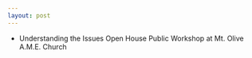 ```yaml
---
layout: post
---
```


* Understanding the Issues Open House Public Workshop at Mt. Olive A.M.E. Church
